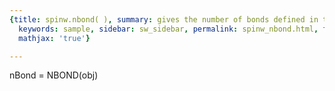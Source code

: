 ```yaml
---
{title: spinw.nbond( ), summary: gives the number of bonds defined in the spinw object,
  keywords: sample, sidebar: sw_sidebar, permalink: spinw_nbond.html, folder: spinw,
  mathjax: 'true'}

---
```

 
nBond = NBOND(obj)
 

